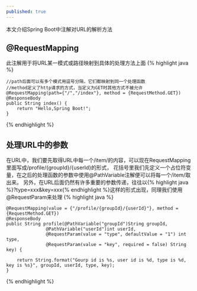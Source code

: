 ```yaml
---
published: true
---
```

本文介绍Spring Boot中注解对URL的解析方法

## @RequestMapping
   此注解用于将URL某一模式或路径映射到具体的处理方法上面
{% highlight java %}

    //path后面可以有多个模式用逗号分隔，它们都映射到同一个处理函数
    //method定义了http请求的方式，当定义为GET时其他方式不被允许
    @RequestMapping(path={"/","/index"}, method = {RequestMethod.GET})
    @ResponseBody
    public String index() {
        return "Hello,Spring Boot!";
    }
    
{% endhighlight %}

## 处理URL中的参数
   在URL中，我们要先取得URL中每一个/item/的内容，可以现在RequestMapping里面写成/profile/{groupId}/{userId}的形式，
花括号里我们先定义一个占位符变量，在之后的处理函数的参数中使用@PathVariable注解便可以将每一个/item/取出来。
    另外，在URL后面仍然有许多重要的参数传递，往往以{% highlight java %}?type=xxx&key=xxx{% endhighlight %}这样的形式出现，同理我们使用@RequestParam来处理
{% highlight java %}

    @RequestMapping(value = {"/profile/{groupId}/{userId}"}, method = {RequestMethod.GET})
    @ResponseBody
    public String profile(@PathVariable("groupId")String groupId,
                   @PathVariable("userId")int userId,
                   @RequestParam(value = "type", defaultValue = "1") int type,
                   @RequestParam(value = "key", required = false) String key) {

        return String.format("Gourp id is %s, user id is %d, type is %d, key is %s}", groupId, userId, type, key);
    }
    
{% endhighlight %}
